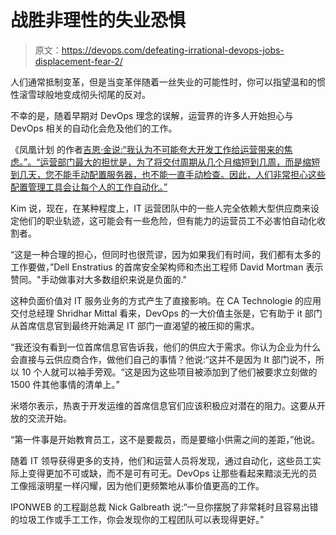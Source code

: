 # 战胜非理性的失业恐惧

> 原文：<https://devops.com/defeating-irrational-devops-jobs-displacement-fear-2/>

人们通常抵制变革，但是当变革伴随着一丝失业的可能性时，你可以指望温和的惯性滚雪球般地变成彻头彻尾的反对。

不幸的是，随着早期对 DevOps 理念的误解，运营界的许多人开始担心与 DevOps 相关的自动化会危及他们的工作。

《凤凰计划 的作者[吉恩·金说:“我认为不可能夸大开发工作给运营带来的焦虑。”。“运营部门最大的担忧是，为了将交付周期从几个月缩短到几周，而是缩短到几天，您不能手动配置服务器，也不能一直手动检查。因此，人们非常担心这些配置管理工具会让每个人的工作自动化。”](https://devops.com/features/a-q-a-with-gene-kim-devops-and-what-separates-high-performing-enterprises)

Kim 说，现在，在某种程度上，IT 运营团队中的一些人完全依赖大型供应商来设定他们的职业轨迹，这可能会有一些危险，但有能力的运营员工不必害怕自动化收割者。

“这是一种合理的担心，但同时也很荒谬，因为如果我们有时间，我们都有太多的工作要做，”Dell Enstratius 的首席安全架构师和杰出工程师 David Mortman 表示赞同。"手动做事对大多数组织来说是负面的."

这种负面价值对 IT 服务业务的方式产生了直接影响。在 CA Technologie 的应用交付总经理 Shridhar Mittal 看来，DevOps 的一大价值主张是，它有助于 it 部门从首席信息官到最终开始满足 IT 部门一直渴望的被压抑的需求。

“我还没有看到一位首席信息官告诉我，他们的供应大于需求。你认为企业为什么会直接与云供应商合作，做他们自己的事情？他说:“这并不是因为 It 部门说不，所以 10 个人就可以袖手旁观。“这是因为这些项目被添加到了他们被要求立刻做的 1500 件其他事情的清单上。”

米塔尔表示，热衷于开发运维的首席信息官们应该积极应对潜在的阻力。这要从开放的交流开始。

“第一件事是开始教育员工，这不是要裁员，而是要缩小供需之间的差距，”他说。

随着 IT 领导获得更多的支持，他们和运营人员将发现，通过自动化，这些员工实际上变得更加不可或缺，而不是可有可无。DevOps 让那些看起来黯淡无光的员工像摇滚明星一样闪耀，因为他们更频繁地从事价值更高的工作。

IPONWEB 的工程副总裁 Nick Galbreath 说:“一旦你摆脱了非常耗时且容易出错的垃圾工作或手工工作，你会发现你的工程团队可以表现得更好。”